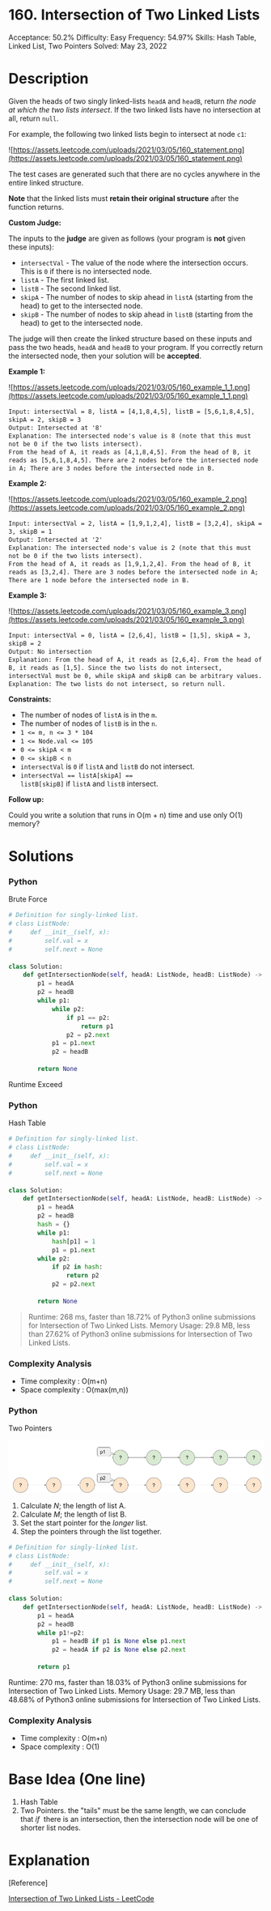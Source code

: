 # 160. Intersection of Two Linked Lists

Acceptance: 50.2%
Difficulty: Easy
Frequency: 54.97%
Skills: Hash Table, Linked List, Two Pointers
Solved: May 23, 2022

# Description

Given the heads of two singly linked-lists `headA` and `headB`, return *the node at which the two lists intersect*. If the two linked lists have no intersection at all, return `null`.

For example, the following two linked lists begin to intersect at node `c1`:

![https://assets.leetcode.com/uploads/2021/03/05/160_statement.png](https://assets.leetcode.com/uploads/2021/03/05/160_statement.png)

The test cases are generated such that there are no cycles anywhere in the entire linked structure.

**Note** that the linked lists must **retain their original structure** after the function returns.

**Custom Judge:**

The inputs to the **judge** are given as follows (your program is **not** given these inputs):

- `intersectVal` - The value of the node where the intersection occurs. This is `0` if there is no intersected node.
- `listA` - The first linked list.
- `listB` - The second linked list.
- `skipA` - The number of nodes to skip ahead in `listA` (starting from the head) to get to the intersected node.
- `skipB` - The number of nodes to skip ahead in `listB` (starting from the head) to get to the intersected node.

The judge will then create the linked structure based on these inputs and pass the two heads, `headA` and `headB` to your program. If you correctly return the intersected node, then your solution will be **accepted**.

**Example 1:**

![https://assets.leetcode.com/uploads/2021/03/05/160_example_1_1.png](https://assets.leetcode.com/uploads/2021/03/05/160_example_1_1.png)

```
Input: intersectVal = 8, listA = [4,1,8,4,5], listB = [5,6,1,8,4,5], skipA = 2, skipB = 3
Output: Intersected at '8'
Explanation: The intersected node's value is 8 (note that this must not be 0 if the two lists intersect).
From the head of A, it reads as [4,1,8,4,5]. From the head of B, it reads as [5,6,1,8,4,5]. There are 2 nodes before the intersected node in A; There are 3 nodes before the intersected node in B.

```

**Example 2:**

![https://assets.leetcode.com/uploads/2021/03/05/160_example_2.png](https://assets.leetcode.com/uploads/2021/03/05/160_example_2.png)

```
Input: intersectVal = 2, listA = [1,9,1,2,4], listB = [3,2,4], skipA = 3, skipB = 1
Output: Intersected at '2'
Explanation: The intersected node's value is 2 (note that this must not be 0 if the two lists intersect).
From the head of A, it reads as [1,9,1,2,4]. From the head of B, it reads as [3,2,4]. There are 3 nodes before the intersected node in A; There are 1 node before the intersected node in B.

```

**Example 3:**

![https://assets.leetcode.com/uploads/2021/03/05/160_example_3.png](https://assets.leetcode.com/uploads/2021/03/05/160_example_3.png)

```
Input: intersectVal = 0, listA = [2,6,4], listB = [1,5], skipA = 3, skipB = 2
Output: No intersection
Explanation: From the head of A, it reads as [2,6,4]. From the head of B, it reads as [1,5]. Since the two lists do not intersect, intersectVal must be 0, while skipA and skipB can be arbitrary values.
Explanation: The two lists do not intersect, so return null.

```

**Constraints:**

- The number of nodes of `listA` is in the `m`.
- The number of nodes of `listB` is in the `n`.
- `1 <= m, n <= 3 * 104`
- `1 <= Node.val <= 105`
- `0 <= skipA < m`
- `0 <= skipB < n`
- `intersectVal` is `0` if `listA` and `listB` do not intersect.
- `intersectVal == listA[skipA] == listB[skipB]` if `listA` and `listB` intersect.

**Follow up:**

Could you write a solution that runs in O(m + n) time and use only O(1) memory?

# Solutions

### Python

Brute Force

```python
# Definition for singly-linked list.
# class ListNode:
#     def __init__(self, x):
#         self.val = x
#         self.next = None

class Solution:
    def getIntersectionNode(self, headA: ListNode, headB: ListNode) -> Optional[ListNode]:
        p1 = headA
        p2 = headB
        while p1:
            while p2:
                if p1 == p2:
                    return p1
                p2 = p2.next
            p1 = p1.next
            p2 = headB

        return None
```

Runtime Exceed

### Python

Hash Table

```python
# Definition for singly-linked list.
# class ListNode:
#     def __init__(self, x):
#         self.val = x
#         self.next = None

class Solution:
    def getIntersectionNode(self, headA: ListNode, headB: ListNode) -> Optional[ListNode]:
        p1 = headA
        p2 = headB
        hash = {}
        while p1:
            hash[p1] = 1
            p1 = p1.next
        while p2:
            if p2 in hash:
                return p2
            p2 = p2.next

        return None
```

> Runtime: 268 ms, faster than 18.72% of Python3 online submissions for Intersection of Two Linked Lists.
> Memory Usage: 29.8 MB, less than 27.62% of Python3 online submissions for Intersection of Two Linked Lists.

### Complexity Analysis

- Time complexity : O(m+n)
- Space complexity : O(max(m,n))

### Python

Two Pointers

![160](source/160.png)

1. Calculate *N*; the length of list A.
2. Calculate *M*; the length of list B.
3. Set the start pointer for the *longer* list.
4. Step the pointers through the list together.

```python
# Definition for singly-linked list.
# class ListNode:
#     def __init__(self, x):
#         self.val = x
#         self.next = None

class Solution:
    def getIntersectionNode(self, headA: ListNode, headB: ListNode) -> Optional[ListNode]:
        p1 = headA
        p2 = headB
        while p1!=p2:
            p1 = headB if p1 is None else p1.next
            p2 = headA if p2 is None else p2.next

        return p1
```

Runtime: 270 ms, faster than 18.03% of Python3 online submissions for Intersection of Two Linked Lists.
Memory Usage: 29.7 MB, less than 48.68% of Python3 online submissions for Intersection of Two Linked Lists.

### Complexity Analysis

- Time complexity : O(m+n)
- Space complexity : O(1)

# Base Idea (One line)

1. Hash Table
2. Two Pointers. the "tails" must be the same length, we can conclude that *if*
    there is an intersection, then the intersection node will be one of shorter list nodes.

# Explanation

[Reference]

[Intersection of Two Linked Lists - LeetCode](https://leetcode.com/problems/intersection-of-two-linked-lists/solution/)
